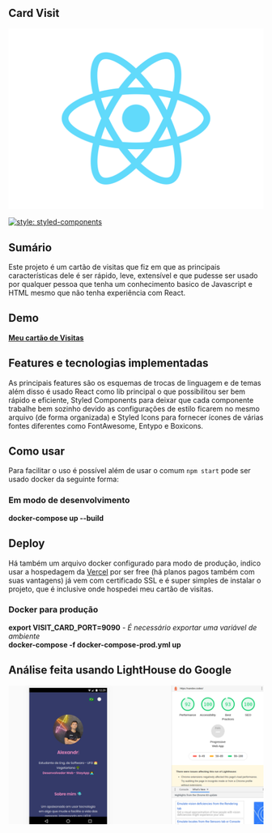 ## Card Visit
![reactIcon](/src/logo.svg)

[![style: styled-components](https://img.shields.io/badge/style-%F0%9F%92%85%20styled--components-orange.svg?colorB=daa357&colorA=db748e)](https://github.com/styled-components/styled-components)

## Sumário

Este projeto é um cartão de visitas que fiz em que as principais características dele é ser rápido, leve, extensível e que pudesse ser usado por qualquer pessoa que tenha um conhecimento basico de Javascript e HTML mesmo que não tenha experiência com React.<br>

## Demo 

__[Meu cartão de Visitas](https://xande.dev.br/)__

## Features e tecnologias implementadas

As principais features são os esquemas de trocas de linguagem e de temas além disso é usado React como lib principal o que possibilitou ser bem rápido e eficiente, Styled Components para deixar que cada componente trabalhe bem sozinho devido as configurações de estilo ficarem no mesmo arquivo (de forma organizada) e Styled Icons para fornecer ícones de várias fontes diferentes como FontAwesome, Entypo e Boxicons.

## Como usar
Para facilitar o uso é possível além de usar o comum `npm start` pode ser usado docker da seguinte forma:

### Em modo de desenvolvimento

**docker-compose up --build**

## Deploy
Há também um arquivo docker configurado para modo de produção, indico usar a hospedagem da [Vercel](https://vercel.com/) por ser free (há planos pagos também com suas vantagens) já vem com certificado SSL e é super simples de instalar o projeto, que é inclusive onde hospedei meu cartão de visitas.

### Docker para produção

**export VISIT_CARD_PORT=9090** *- É necessário exportar uma variável de ambiente* <br>
**docker-compose -f docker-compose-prod.yml up**


## Análise feita usando LightHouse do Google
![Lighthouse](/preview.png)